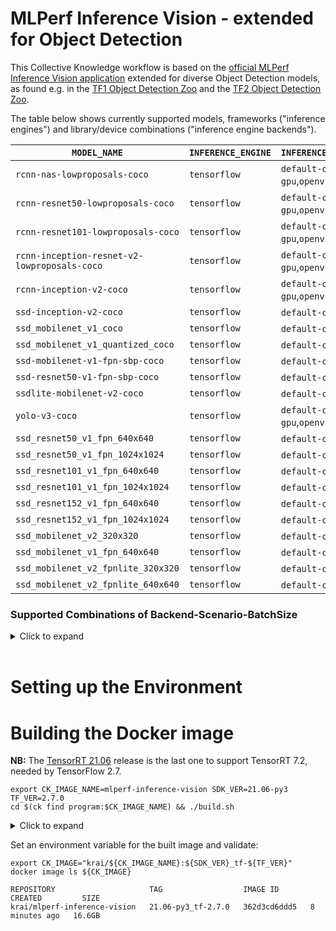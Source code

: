 # MLPerf Inference Vision - extended for Object Detection

This Collective Knowledge workflow is based on the [official MLPerf Inference Vision application](https://github.com/mlcommons/inference/tree/master/vision/classification_and_detection) extended for diverse Object Detection models, as found e.g. in the [TF1 Object Detection Zoo](https://github.com/tensorflow/models/blob/master/research/object_detection/g3doc/tf1_detection_zoo.md) and the [TF2 Object Detection Zoo](https://github.com/tensorflow/models/blob/master/research/object_detection/g3doc/tf2_detection_zoo.md).

The table below shows currently supported models, frameworks ("inference engines") and library/device combinations ("inference engine backends").



| `MODEL_NAME`                                 | `INFERENCE_ENGINE`  | `INFERENCE_ENGINE_BACKEND`                 |
| -------------------------------------------- | ------------------- | ------------------------------------------ |
| `rcnn-nas-lowproposals-coco`                 | `tensorflow`        | `default-cpu`,`default-gpu`,`openvino-cpu` |
| `rcnn-resnet50-lowproposals-coco`            | `tensorflow`        | `default-cpu`,`default-gpu`,`openvino-cpu` |
| `rcnn-resnet101-lowproposals-coco`           | `tensorflow`        | `default-cpu`,`default-gpu`,`openvino-cpu` |
| `rcnn-inception-resnet-v2-lowproposals-coco` | `tensorflow`        | `default-cpu`,`default-gpu`,`openvino-cpu` |
| `rcnn-inception-v2-coco`                     | `tensorflow`        | `default-cpu`,`default-gpu`,`openvino-cpu` |
| `ssd-inception-v2-coco`                      | `tensorflow`        | `default-cpu`,`default-gpu`                |
| `ssd_mobilenet_v1_coco`                      | `tensorflow`        | `default-cpu`,`default-gpu`                |
| `ssd_mobilenet_v1_quantized_coco`            | `tensorflow`        | `default-cpu`,`default-gpu`                |
| `ssd-mobilenet-v1-fpn-sbp-coco`              | `tensorflow`        | `default-cpu`,`default-gpu`                |
| `ssd-resnet50-v1-fpn-sbp-coco`               | `tensorflow`        | `default-cpu`,`default-gpu`                |
| `ssdlite-mobilenet-v2-coco`                  | `tensorflow`        | `default-cpu`,`default-gpu`                |
| `yolo-v3-coco`                               | `tensorflow`        | `default-cpu`,`default-gpu`,`openvino-cpu` |
| `ssd_resnet50_v1_fpn_640x640`                | `tensorflow`        | `default-cpu`,`default-gpu`                |
| `ssd_resnet50_v1_fpn_1024x1024`              | `tensorflow`        | `default-cpu`,`default-gpu`                |
|`ssd_resnet101_v1_fpn_640x640`                | `tensorflow`        | `default-cpu`,`default-gpu`                |
|`ssd_resnet101_v1_fpn_1024x1024`              | `tensorflow`        | `default-cpu`,`default-gpu`                |
|`ssd_resnet152_v1_fpn_640x640`                | `tensorflow`        | `default-cpu`,`default-gpu`                |
|`ssd_resnet152_v1_fpn_1024x1024`              | `tensorflow`        | `default-cpu`,`default-gpu`                |
|`ssd_mobilenet_v2_320x320`                    | `tensorflow`        | `default-cpu`,`default-gpu`                |
|`ssd_mobilenet_v1_fpn_640x640`                | `tensorflow`        | `default-cpu`,`default-gpu`                |
|`ssd_mobilenet_v2_fpnlite_320x320`            | `tensorflow`        | `default-cpu`,`default-gpu`                |
|`ssd_mobilenet_v2_fpnlite_640x640`            | `tensorflow`        | `default-cpu`,`default-gpu`                |


### Supported Combinations of Backend-Scenario-BatchSize
<details>
<summary>Click to expand</summary>
(to be updated)

|  | tensorflow-cpu |  |  |  |  |  |  | tensorflow-gpu |  |  |  |  |  |  | tensorrt-dynamic |  |  |  |  |  |  | openvino-cpu |  |  |  |  |  |
|---|---|---|---|---|---|---|---|---|---|---|---|---|---|---|---|---|---|---|---|---|---|---|---|---|---|---|---|
|  | Single Stream | Single Stream | Offline | Offline | Offline | Offline |  | Single Stream | Single Stream | Offline | Offline | Offline | Offline |  | Single Stream | Single Stream | Offline | Offline | Offline | Offline |  | Single Stream | Single Stream | Offline | Offline | Offline | Offline |
|  | Accuracy | Performance | Accuracy | Performance | Accuracy | Performance |  | Accuracy | Performance | Accuracy | Performance | Accuracy | Performance |  | Accuracy | Performance | Accuracy | Performance | Accuracy | Performance |  | Accuracy | Performance | Accuracy | Performance | Accuracy | Performance |
|  | Batch Size 1 | Batch Size 1 | Batch Size 1 | Batch Size 1 | Batch Size >1 | Batch Size >1 |  | Batch Size 1 | Batch Size 1 | Batch Size 1 | Batch Size 1 | Batch Size >1 | Batch Size >1 |  | Batch Size 1 | Batch Size 1 | Batch Size 1 | Batch Size 1 | Batch Size >1 | Batch Size >1 |  | Batch Size 1 | Batch Size 1 | Batch Size 1 | Batch Size 1 | Batch Size >1 | Batch Size >1 |
| rcnn-nas-lowproposals-coco | 🟩 | 🟩 | 🟩 | 🟩 | 🟩 | 🟩 |  | 🟩 | 🟩 | 🟩 | 🟩 | 🟩 | 🟩 |  | 🟩 | 🟩 | 🟩 | 🟩 | 🟩 | 🟩 |  | 🟩 | 🟩 | 🟩 | 🟩 | 🟩 | 🟩 |
| rcnn-resnet50-lowproposals-coco | 🟩 | 🟩 | 🟩 | 🟩 | 🟩 | 🟩 |  | 🟩 | 🟩 | 🟩 | 🟩 | 🟩 | 🟩 |  | 🟩 | 🟩 | 🟩 | 🟩 | 🟩 | 🟩 |  | 🟩 | 🟩 | 🟩 | 🟩 | 🟩 | 🟩 |
| rcnn-resnet101-lowproposals-coco | 🟩 | 🟩 | 🟩 | 🟩 | 🟩 | 🟩 |  | 🟩 | 🟩 | 🟩 | 🟩 | 🟩 | 🟩 |  | 🟩 | 🟩 | 🟩 | 🟩 | 🟩 | 🟩 |  | 🟩 | 🟩 | 🟩 | 🟩 | 🟩 | 🟩 |
| rcnn-inception-resnet-v2-lowproposals-coco | 🟩 | 🟩 | 🟩 | 🟩 | 🟩 | 🟩 |  | 🟩 | 🟩 | 🟩 | 🟩 | 🟩 | 🟩 |  | 🟩 | 🟩 | 🟩 | 🟩 | 🟩 | 🟩 |  | 🟩 | 🟩 | 🟩 | 🟩 | 🟩 | 🟩 |
| rcnn-inception-v2-coco | 🟩 | 🟩 | 🟩 | 🟩 | 🟩 | 🟩 |  | 🟩 | 🟩 | 🟩 | 🟩 | 🟩 | 🟩 |  | 🟩 | 🟩 | 🟩 | 🟩 | 🟩 | 🟩 |  | 🟩 | 🟩 | 🟩 | 🟩 | 🟩 | 🟩 |
| ssd-inception-v2-coco | 🟩 | 🟩 | 🟩 | 🟩 | 🟩 | 🟩 |  | 🟩 | 🟩 | 🟩 | 🟩 | 🟩 | 🟩 |  | 🟩 | 🟩 | 🟩 | 🟩 | 🟩 | 🟩 |  | 🟥 | 🟥 | 🟥 | 🟥 | 🟥 | 🟥 |
| ssd_mobilenet_v1_coco | 🟩 | 🟩 | 🟩 | 🟩 | 🟩 | 🟩 |  | 🟩 | 🟩 | 🟩 | 🟩 | 🟩 | 🟩 |  | 🟩 | 🟩 | 🟩 | 🟩 | 🟩 | 🟩 |  | 🟥 | 🟥 | 🟥 | 🟥 | 🟥 | 🟥 |
| ssd_mobilenet_v1_quantized_coco | 🟩 | 🟩 | 🟩 | 🟩 | 🟩 | 🟩 |  | 🟩 | 🟩 | 🟩 | 🟩 | 🟩 | 🟩 |  | 🟩 | 🟩 | 🟩 | 🟩 | 🟩 | 🟩 |  | 🟥 | 🟥 | 🟥 | 🟥 | 🟥 | 🟥 |
| ssd-mobilenet-v1-fpn-sbp-coco | 🟩 | 🟩 | 🟩 | 🟩 | 🟩 | 🟩 |  | 🟩 | 🟩 | 🟩 | 🟩 | 🟩 | 🟩 |  | 🟩 | 🟩 | 🟩 | 🟩 | 🟩 | 🟩 |  | 🟥 | 🟥 | 🟥 | 🟥 | 🟥 | 🟥 |
| ssd-resnet50-v1-fpn-sbp-coco | 🟩 | 🟩 | 🟩 | 🟩 | 🟩 | 🟩 |  | 🟩 | 🟩 | 🟩 | 🟩 | 🟩 | 🟩 |  | 🟩 | 🟩 | 🟩 | 🟩 | 🟩 | 🟩 |  | 🟥 | 🟥 | 🟥 | 🟥 | 🟥 | 🟥 |
| ssdlite-mobilenet-v2-coco | 🟩 | 🟩 | 🟩 | 🟩 | 🟩 | 🟩 |  | 🟩 | 🟩 | 🟩 | 🟩 | 🟩 | 🟩 |  | 🟩 | 🟩 | 🟩 | 🟩 | 🟩 | 🟩 |  | 🟥 | 🟥 | 🟥 | 🟥 | 🟥 | 🟥 |
| yolo-v3-coco | 🟩 | 🟩 | 🟩 | 🟩 | 🟩 | 🟩 |  | 🟩 | 🟩 | 🟩 | 🟩 | 🟩 | 🟩 |  | 🟩 | 🟩 | 🟩 | 🟩 | 🟩 | 🟩 |  | 🟩 | 🟩 | 🟩 | 🟩 | 🟩 | 🟩 |
| ssd_resnet50_v1_fpn_640x640 | 🟩 | 🟩 | 🟥 | 🟥 | 🟥 | 🟥 |  | 🟩 | 🟩 | 🟩 | 🟥 | 🟥 | 🟥 |  | 🟩 | 🟩 | 🟩 | 🟩 | 🟥 | 🟥 |  | 🟥 | 🟥 | 🟥 | 🟥 | 🟥 | 🟥 |
| ssd_resnet50_v1_fpn_1024x1024 | 🟩 | 🟩 | 🟥 | 🟥 | 🟥 | 🟥 |  | 🟩 | 🟩 | 🟩 | 🟥 | 🟥 | 🟥 |  | 🟩 | 🟩 | 🟩 | 🟩 | 🟥 | 🟥 |  | 🟥 | 🟥 | 🟥 | 🟥 | 🟥 | 🟥 |
| ssd_resnet101_v1_fpn_640x640 | 🟩 | 🟩 | 🟥 | 🟥 | 🟥 | 🟥 |  | 🟩 | 🟩 | 🟩 | 🟥 | 🟥 | 🟥 |  | 🟩 | 🟩 | 🟩 | 🟩 | 🟥 | 🟥 |  | 🟥 | 🟥 | 🟥 | 🟥 | 🟥 | 🟥 |
| ssd_resnet101_v1_fpn_1024x1024 | 🟩 | 🟩 | 🟥 | 🟥 | 🟥 | 🟥 |  | 🟩 | 🟩 | 🟩 | 🟥 | 🟥 | 🟥 |  | 🟩 | 🟩 | 🟩 | 🟩 | 🟥 | 🟥 |  | 🟥 | 🟥 | 🟥 | 🟥 | 🟥 | 🟥 |
| ssd_resnet152_v1_fpn_640x640 | 🟩 | 🟩 | 🟥 | 🟥 | 🟥 | 🟥 |  | 🟩 | 🟩 | 🟩 | 🟥 | 🟥 | 🟥 |  | 🟩 | 🟩 | 🟩 | 🟩 | 🟥 | 🟥 |  | 🟥 | 🟥 | 🟥 | 🟥 | 🟥 | 🟥 |
| ssd_resnet152_v1_fpn_1024x1024 | 🟩 | 🟩 | 🟥 | 🟥 | 🟥 | 🟥 |  | 🟩 | 🟩 | 🟩 | 🟥 | 🟥 | 🟥 |  | 🟩 | 🟩 | 🟩 | 🟩 | 🟥 | 🟥 |  | 🟥 | 🟥 | 🟥 | 🟥 | 🟥 | 🟥 |
| ssd_mobilenet_v2_320x320 | 🟩 | 🟩 | 🟥 | 🟥 | 🟥 | 🟥 |  | 🟩 | 🟩 | 🟩 | 🟥 | 🟥 | 🟥 |  | 🟩 | 🟩 | 🟩 | 🟩 | 🟥 | 🟥 |  | 🟥 | 🟥 | 🟥 | 🟥 | 🟥 | 🟥 |
| ssd_mobilenet_v1_fpn_640x640 | 🟩 | 🟩 | 🟥 | 🟥 | 🟥 | 🟥 |  | 🟩 | 🟩 | 🟩 | 🟥 | 🟥 | 🟥 |  | 🟩 | 🟩 | 🟩 | 🟩 | 🟥 | 🟥 |  | 🟥 | 🟥 | 🟥 | 🟥 | 🟥 | 🟥 |
| ssd_mobilenet_v2_fpnlite_320x320 | 🟩 | 🟩 | 🟥 | 🟥 | 🟥 | 🟥 |  | 🟩 | 🟩 | 🟩 | 🟥 | 🟥 | 🟥 |  | 🟩 | 🟩 | 🟩 | 🟩 | 🟥 | 🟥 |  | 🟥 | 🟥 | 🟥 | 🟥 | 🟥 | 🟥 |
| ssd_mobilenet_v2_fpnlite_640x640 | 🟩 | 🟩 | 🟥 | 🟥 | 🟥 | 🟥 |  | 🟩 | 🟩 | 🟩 | 🟥 | 🟥 | 🟥 |  | 🟩 | 🟩 | 🟩 | 🟩 | 🟥 | 🟥 |  | 🟥 | 🟥 | 🟥 | 🟥 | 🟥 | 🟥 |

🟩 Supported
🟥 Not supported

</details>
<br>

# Setting up the Environment
# Building the Docker image

**NB:** The
[TensorRT 21.06](https://docs.nvidia.com/deeplearning/tensorrt/container-release-notes/rel_21-06.html#rel_21-06)
release is the last one to support TensorRT 7.2, needed by TensorFlow 2.7.

```
export CK_IMAGE_NAME=mlperf-inference-vision SDK_VER=21.06-py3 TF_VER=2.7.0
cd $(ck find program:$CK_IMAGE_NAME) && ./build.sh
```

<details>
<summary>Click to expand</summary>

```
Successfully built 9c39ebef9ad2
Successfully tagged krai/mlperf-inference-vision:21.06-py3_tf-2.7.0

real    14m29.990s
user    0m10.826s
sys     0m11.604s

Done.
```
</details>

Set an environment variable for the built image and validate:

```
export CK_IMAGE="krai/${CK_IMAGE_NAME}:${SDK_VER}_tf-${TF_VER}"
docker image ls ${CK_IMAGE}
```

```
REPOSITORY                     TAG                  IMAGE ID       CREATED         SIZE
krai/mlperf-inference-vision   21.06-py3_tf-2.7.0   362d3cd6ddd5   8 minutes ago   16.6GB
```
